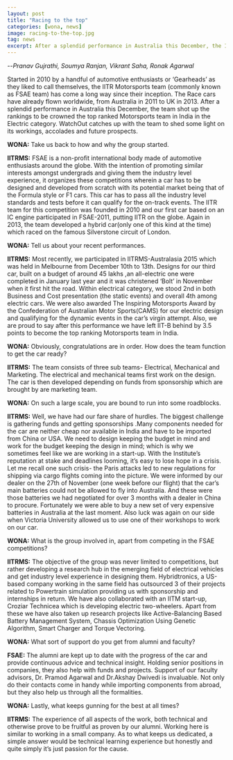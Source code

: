 ```yaml
---
layout: post
title: "Racing to the top"
categories: [wona, news]
image: racing-to-the-top.jpg
tag: news
excerpt: After a splendid performance in Australia this December, the IITR Motorsports team (FSAE team) shot up the rankings to be crowned the top ranked Motorsports team in India in the Electric category. WatchOut catches up with the team to shed some light on its workings, accolades and future prospects.
---
```

--*Pranav Gujrathi, Soumya Ranjan, Vikrant Saha, Ronak Agarwal*


Started in 2010 by a handful of automotive enthusiasts or ‘Gearheads’ as they liked to call themselves, the IITR Motorsports team (commonly known as FSAE team) has come a long way since their inception. The Race cars have already flown worldwide, from Australia in 2011 to UK in 2013. After a splendid performance in Australia this December, the team shot up the rankings to be crowned the top ranked Motorsports team in India in the Electric category. WatchOut catches up with the team to shed some light on its workings, accolades and future prospects.

**WONA:** Take us back to how and why the group started.

**IITRMS:** FSAE is a non-profit international body made of automotive enthusiasts around the globe. With the intention of promoting similar interests amongst undergrads and giving them the industry level experience, it organizes these competitions wherein a car has to be designed and developed from scratch with its potential market being that of the Formula style or F1 cars. This car has to pass all the industry level standards and tests before it can qualify for the on-track events. The IITR team for this competition was founded in 2010 and our first car based on an IC engine participated in FSAE-2011, putting IITR on the globe. Again in 2013, the team developed a hybrid car(only one of this kind at the time) which raced on the famous Silverstone circuit of London.

**WONA:** Tell us about your recent performances.

**IITRMS:** Most recently, we participated in IITRMS-Australasia 2015 which was held in Melbourne from December 10th to 13th. Designs for our third car, built on a budget of around 45 lakhs ,an all-electric one were completed in January last year and it was christened ‘Bolt’ in November when it first hit the road. Within electrical category, we stood 2nd in both Business and Cost presentation (the static events) and overall 4th among electric cars. We were also awarded The Inspiring Motorsports Award by the Confederation of Australian Motor Sports(CAMS) for our electric design and qualifying for the dynamic events in the car’s virgin attempt. Also, we are proud to say after this performance we have left IIT-B behind by 3.5 points to become the top ranking Motorsports team in India.

**WONA:** Obviously, congratulations are in order. How does the team function to get the car ready?

**IITRMS:** The team consists of three sub teams- Electrical, Mechanical and Marketing. The electrical and mechanical teams first work on the design. The car is then developed depending on funds from sponsorship which are brought by are marketing team.

**WONA:** On such a large scale, you are bound to run into some roadblocks.

**IITRMS:** Well, we have had our fare share of hurdles. The biggest challenge is gathering funds and getting sponsorships .Many components needed for the car are neither cheap nor available in India and have to be imported from China or USA.  We need to design keeping the budget in mind and work for the budget keeping the design in mind; which is why we sometimes feel like we are working in a start-up. With the Institute’s reputation at stake and deadlines looming, it’s easy to lose hope in a crisis. Let me recall one such crisis- the Paris attacks led to new regulations for shipping via cargo flights coming into the picture. We were informed by our dealer on the 27th of November (one week before our flight) that the car’s main batteries could not be allowed to fly into Australia. And these were those batteries we had negotiated for over 3 months with a dealer in China to procure. Fortunately we were able to buy a new set of very expensive batteries in Australia at the last moment. Also luck was again on our side when Victoria University allowed us to use one of their workshops to work on our car. 

**WONA:** What is the group involved in, apart from competing in the FSAE competitions?

**IITRMS:** The objective of the group was never limited to competitions, but rather developing a research hub in the emerging field of electrical vehicles and get industry level experience in designing them. Hybridtronics, a US-based company working in the same field has outsourced 3 of their projects related to Powertrain simulation providing us with sponsorship and internships in return. We have also collaborated with an IITM start-up, Croziar Technicea which is developing electric two-wheelers. Apart from these we have also taken up research projects like Active-Balancing Based Battery Management System, Chassis Optimization Using Genetic Algorithm, Smart Charger and Torque Vectoring.

**WONA:** What sort of support do you get from alumni and faculty?

**FSAE:** The alumni are kept up to date with the progress of the car and provide continuous advice and technical insight. Holding senior positions in companies, they also help with funds and projects. Support of our faculty advisors, Dr. Pramod Agarwal and Dr.Akshay Dwivedi is invaluable. Not only do their contacts come in handy while importing components from abroad, but they also help us through all the formalities.

**WONA:** Lastly, what keeps gunning for the best at all times?

**IITRMS:** The experience of all aspects of the work, both technical and otherwise prove to be fruitful as proven by our alumni. Working here is similar to working in a small company. As to what keeps us dedicated, a simple answer would be technical learning experience but honestly and quite simply it’s just passion for the cause. 
